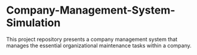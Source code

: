 # Company-Management-System-Simulation
This project repository presents a company management system that manages the essential organizational maintenance tasks within a company. 
